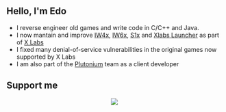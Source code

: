 <h2>Hello, I'm Edo</h2>
<ul>
<li>I reverse engineer old games and write code in C/C++ and Java.</li>
<li>I now mantain and improve <a href="https://github.com/XLabsProject/iw4x-client">IW4x</a>, <a href="https://github.com/XLabsProject/iw6x-client">IW6x</a>, <a href="https://github.com/XLabsProject/s1x-client">S1x</a> and <a href="https://github.com/XLabsProject/launcher">Xlabs Launcher</a> as part of <a href="https://xlabs.dev">X Labs</a></li>
<li>I fixed many denial-of-service vulnerabilities in the original games now supported by X Labs</li>
<li>I am also part of the <a href="https://plutonium.pw/">Plutonium</a> team as a client developer</li>
</ul>

<h2>Support me</h2>

<p align="center">
<a href="https://paypal.me/ESanguineti" alt="Paypal"><img src="https://img.shields.io/badge/PayPal-support-blue.svg?logo=paypal"></a>
</p>
